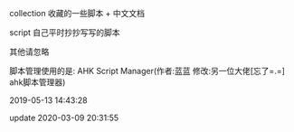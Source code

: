 collection 收藏的一些脚本 + 中文文档

script     自己平时抄抄写写的脚本

其他请忽略

脚本管理使用的是: AHK Script Manager(作者:蓝蓝 修改:另一位大佬[忘了=.=] ahk脚本管理器)

2019-05-13 14:43:28

update 2020-03-09 20:31:55
